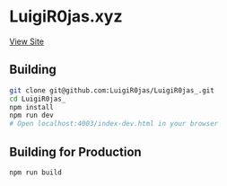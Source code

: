 LuigiR0jas.xyz
=========

[View Site](http://luigir0jas.xyz)

Building
--------

```bash
git clone git@github.com:LuigiR0jas/LuigiR0jas_.git
cd LuigiR0jas_
npm install
npm run dev
# Open localhost:4003/index-dev.html in your browser
```

Building for Production
--------

```bash
npm run build
```
